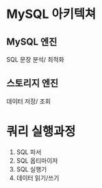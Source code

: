 
# MySQL 아키텍쳐
## MySQL 엔진
SQL 문장 분석/ 최적화

## 스토리지 엔진
데이터 저장/ 조회

# 쿼리 실행과정
1. SQL 파서
2. SQL 옵티마이저
3. SQL 실행기
4. 데이터 읽기/쓰기
